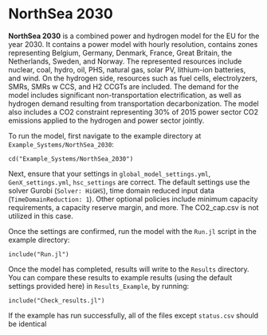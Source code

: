 # NorthSea 2030

**NorthSea 2030** is a combined power and hydrogen model for the EU for the year 2030. It contains a power model with hourly resolution, contains zones representing Belgium, Germany, Denmark, France, Great Britain, the Netherlands, Sweden, and Norway. The represented resources include nuclear, coal, hydro, oil, PHS, natural gas, solar PV, lithium-ion batteries, and wind. On the hydrogen side, resources such as fuel cells, electrolyzers, SMRs, SMRs w CCS, and H2 CCGTs are included. The demand for the model includes significant non-transportation electrification, as well as hydrogen demand resulting from transportation decarbonization. The model also includes a CO2 constraint representing 30% of 2015 power sector CO2 emissions applied to the hydrogen and power sector jointly.

To run the model, first navigate to the example directory at `Example_Systems/NorthSea_2030`:

`cd("Example_Systems/NorthSea_2030")`

Next, ensure that your settings in `global_model_settings.yml`, `GenX_settings.yml`, `hsc_settings` are correct. The default settings use the solver Gurobi (`Solver: HiGHS`), time domain reduced input data (`TimeDomainReduction: 1`). Other optional policies include minimum capacity requirements, a capacity reserve margin, and more. The CO2_cap.csv is not utilized in this case.

Once the settings are confirmed, run the model with the `Run.jl` script in the example directory:

`include("Run.jl")`

Once the model has completed, results will write to the `Results` directory. You can compare these results to example results (using the default settings provided here) in `Results_Example`, by running:

`include("Check_results.jl")`

If the example has run successfully, all of the files except `status.csv` should be identical